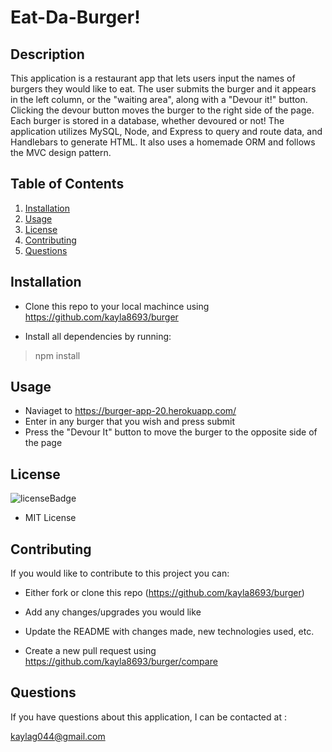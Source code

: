 # Eat-Da-Burger!

## Description
This application is a restaurant app that lets users input the names of burgers they would like to eat. The user submits the burger and it appears in the left column, or the "waiting area", along with a "Devour it!" button. Clicking the devour button moves the burger to the right side of the page. Each burger is stored in a database, whether devoured or not! 
The application utilizes MySQL, Node, and Express to query and route data, and Handlebars to generate HTML. It also uses a homemade ORM and follows the MVC design pattern.

## Table of Contents
1. [Installation](#installation)
2. [Usage](#usage)
3. [License](#license)
4. [Contributing](#contributing)
5. [Questions](#questions)

## Installation
<p id='installation'></p>

- Clone this repo to your local machince using https://github.com/kayla8693/burger

- Install all dependencies by running:

>npm install

## Usage
<p id='usage'></p>

- Naviaget to https://burger-app-20.herokuapp.com/
- Enter in any burger that you wish and press submit
- Press the "Devour It" button to move the burger to the opposite side of the page

## License
<p id='license'></p>
<img alt='licenseBadge' src='https://img.shields.io/badge/License-MIT License-BLUE'>
  
- MIT License

## Contributing
<p id='contributing'></p>

If you would like to contribute to this project you can:

- Either fork or clone this repo (https://github.com/kayla8693/burger)

- Add any changes/upgrades you would like

- Update the README with changes made, new technologies used, etc.

- Create a new pull request using https://github.com/kayla8693/burger/compare

## Questions
<p id='questions'></p>

If you have questions about this application, I can be contacted at :
  
kaylag044@gmail.com
